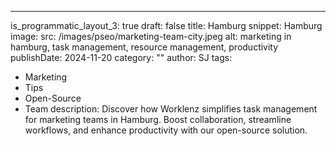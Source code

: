 ---
is_programmatic_layout_3: true
draft: false
title: Hamburg
snippet: Hamburg
image:
  src: /images/pseo/marketing-team-city.jpeg
  alt: marketing in hamburg, task management, resource management, productivity
publishDate: 2024-11-20
category: ""
author: SJ
tags:
  - Marketing
  - Tips
  - Open-Source
  - Team
description: Discover how Worklenz simplifies task management for marketing teams in Hamburg. Boost collaboration, streamline workflows, and enhance productivity with our open-source solution.